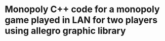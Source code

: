# Monopoly C++ code for a monopoly game played in LAN for two players using allegro graphic library
